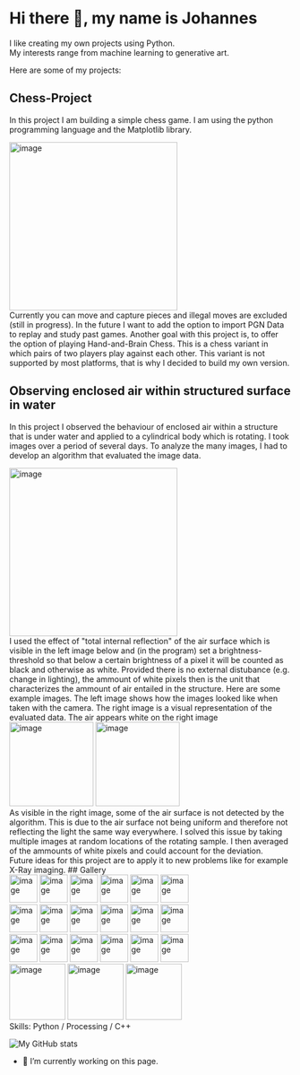 # Hi there 👋, my name is Johannes

I like creating my own projects using Python. <br> 
My interests range from machine learning to generative art. <br> 

Here are some of my projects:

## Chess-Project
In this project I am building a simple chess game. I am using the python programming language and the Matplotlib library.
<div class="image-container">
<img src="https://github.com/jbirkenmaier/jbirkenmaier/assets/127735731/649c7a25-e0c5-4d09-ad6a-e6856d3682cf" alt="image" width="300" height="auto"> 
</div>
Currently you can move and capture pieces and illegal moves are excluded (still in progress). 
In the future I want to add the option to import PGN Data to replay and study past games. Another goal with this project is, to offer the option of playing Hand-and-Brain Chess. This is a chess variant in which pairs of two players play against each other. 
This variant is not supported by most platforms, that is why I decided to build my own version. 

## Observing enclosed air within structured surface in water
In this project I observed the behaviour of enclosed air within a structure that is under water and applied to a cylindrical body which is rotating. I took images over a period of several days. To analyze the many images, I had to develop an algorithm that evaluated the image data. 
<div class="image-container">
<img src="https://github.com/jbirkenmaier/jbirkenmaier/assets/127735731/1a131dda-47cd-4da8-abe7-9bca4db693ea" alt="image" width="300" height="auto"> 
</div>
I used the effect of "total internal reflection" of the air surface which is visible in the left image below and (in the program) set a brightness-threshold so that below a certain brightness of a pixel it will be counted as black and otherwise as white. 
Provided there is no external distubance (e.g. change in lighting), the ammount of white pixels then is the unit that characterizes the ammount of air entailed in the structure.
Here are some example images. The left image shows how the images looked like when taken with the camera. The right image is a visual representation of the evaluated data. The air appears white on the right image
<div class="image-container">
<img src="https://github.com/jbirkenmaier/jbirkenmaier/assets/127735731/d0aaba3c-3f48-4a54-8a8e-bead8bf1540f" alt="image" width="150" height="auto"> 
<img src="https://github.com/jbirkenmaier/jbirkenmaier/assets/127735731/36ca540d-c46c-489c-9479-0300996e4383" alt="image" width="150" height="auto"> 
</div>
As visible in the right image, some of the air surface is not detected by the algorithm. This is due to the air surface not being uniform and therefore not reflecting the light the same way everywhere. I solved this issue by taking multiple images at random locations of the rotating sample. I then averaged of the ammounts of white pixels and could account for the deviation. <br>
Future ideas for this project are to apply it to new problems like for example X-Ray imaging.
## Gallery 
<div class="image-container">
<img src="https://github.com/jbirkenmaier/jbirkenmaier/assets/127735731/d2207266-0bc9-43d5-b6ff-c61c6ed4edd5" alt="image" width="50" height="auto"> 
<img src="https://github.com/jbirkenmaier/jbirkenmaier/assets/127735731/4adcbb38-c6c5-4836-8af7-537dd11f823c" alt="image" width="50" height="auto"> 
<img src="https://github.com/jbirkenmaier/jbirkenmaier/assets/127735731/4a817459-a6b6-44ea-9e62-19270dfd68f9" alt="image" width="50" height="auto"> 
<img src="https://github.com/jbirkenmaier/jbirkenmaier/assets/127735731/52dad5a1-c902-4ecb-8114-65db0a310ef8" alt="image" width="50" height="auto"> 
<img src="https://github.com/jbirkenmaier/jbirkenmaier/assets/127735731/f3faebf0-0d26-4c60-a14f-929a651b7a00" alt="image" width="50" height="auto"> 
<img src="https://github.com/jbirkenmaier/jbirkenmaier/assets/127735731/8c97b729-0357-4699-aebb-608ba329e197" alt="image" width="50" height="auto"> 
</div>

<div class="image-container">
<img src="https://github.com/jbirkenmaier/jbirkenmaier/assets/127735731/8aa73e50-ca4a-4a9a-975a-ff11176ea34c" alt="image" width="50" height="auto"> 
<img src="https://github.com/jbirkenmaier/jbirkenmaier/assets/127735731/3265cf4c-c9bd-4d8a-b4ab-9b4b1d5b6510" alt="image" width="50" height="auto"> 
<img src="https://github.com/jbirkenmaier/jbirkenmaier/assets/127735731/e6679b82-4e1a-477e-bb83-889b7d4d02c5" alt="image" width="50" height="auto"> 
<img src="https://github.com/jbirkenmaier/jbirkenmaier/assets/127735731/079bc491-53f9-40af-b613-4228950e7cfb" alt="image" width="50" height="auto"> 
<img src="https://github.com/jbirkenmaier/jbirkenmaier/assets/127735731/335eaeab-8479-457b-8907-168c862963d3" alt="image" width="50" height="auto"> 
<img src="https://github.com/jbirkenmaier/jbirkenmaier/assets/127735731/b774adf4-131f-445c-bfce-acc6fbcd9e2e" alt="image" width="50" height="auto"> 
</div>


<div class="image-container">
<img src="https://github.com/jbirkenmaier/jbirkenmaier/assets/127735731/335eaeab-8479-457b-8907-168c862963d3" alt="image" width="50" height="auto"> 
<img src="https://github.com/jbirkenmaier/jbirkenmaier/assets/127735731/bf68f762-6ef4-4cd7-aabf-aceb06a51ccf" alt="image" width="50" height="auto"> 
<img src="https://github.com/jbirkenmaier/jbirkenmaier/assets/127735731/4b8587a9-f968-4a85-8b6f-e4565f3bcd1d" alt="image" width="50" height="auto"> 
<img src="https://github.com/jbirkenmaier/jbirkenmaier/assets/127735731/8c7b78c7-15f3-4ae1-9355-36f251865e64" alt="image" width="50" height="auto"> 
<img src="https://github.com/jbirkenmaier/jbirkenmaier/assets/127735731/ec1802fe-1baa-4da4-b0d2-75f628589f6e" alt="image" width="50" height="auto"> 
<img src="https://github.com/jbirkenmaier/jbirkenmaier/assets/127735731/03c2f654-5e4d-458a-b2a3-4e1407737cf7" alt="image" width="50" height="auto"> 
</div>

<!--<img src="https://github.com/jbirkenmaier/jbirkenmaier/assets/127735731/d7b38463-3498-4a84-b550-83b699be569a" alt="image" width="50" height="auto"> -->


<div class="image-container">
<img src="https://github.com/jbirkenmaier/jbirkenmaier/assets/127735731/a4d514df-9e6c-455d-a74c-6747cc8272db" alt="image" width="100" height="auto"/>
<img src="https://github.com/jbirkenmaier/jbirkenmaier/assets/127735731/f98a3340-299e-4916-82b6-07fbd9f8ff37" alt="image" width="100" height="auto"/>
<img src="https://github.com/jbirkenmaier/jbirkenmaier/assets/127735731/869d97c7-9013-4fb2-b506-eb3f9da205a1" alt="image" width="100" height="auto"/>
</div>
Skills: Python / Processing / C++

![My GitHub stats](https://github-readme-stats.vercel.app/api?username=jbirkenmaier&show_icons=true&theme=dark)
<!--[![My GitHub stats](https://github-readme-stats.vercel.app/api?username=jbirkenmaier)](https://github.com/jbirkenmaier/github-readme-stats&theme=dark)-->

- 🔭 I’m currently working on this page. 

<!--### Hi there 👋, my name is Johannes
`I like creating my own projects using Python. My interests range from machine learning to digital art.` <br>
`Take a look at some of my art projects:`

![](https://github.com/jbirkenmaier/jbirkenmaier/assets/127735731/d2207266-0bc9-43d5-b6ff-c61c6ed4edd5)

<img src="https://github.com/jbirkenmaier/jbirkenmaier/assets/127735731/d2207266-0bc9-43d5-b6ff-c61c6ed4edd5" style="float:left; margin-right:10px;" alt="image" width="50" height="auto"> 
<img src="https://github.com/jbirkenmaier/jbirkenmaier/assets/127735731/4adcbb38-c6c5-4836-8af7-537dd11f823c" style="float:left; alt="image" width="50" height="auto"> 
<img src="https://github.com/jbirkenmaier/jbirkenmaier/assets/127735731/4a817459-a6b6-44ea-9e62-19270dfd68f9" style="float:left; alt="image" width="50" height="auto"> 
<img src="https://github.com/jbirkenmaier/jbirkenmaier/assets/127735731/52dad5a1-c902-4ecb-8114-65db0a310ef8" style="float:left; alt="image" width="50" height="auto"> 
<img src="https://github.com/jbirkenmaier/jbirkenmaier/assets/127735731/f3faebf0-0d26-4c60-a14f-929a651b7a00" alt="image" width="50" height="auto"> 
<br>
<img src="https://github.com/jbirkenmaier/jbirkenmaier/assets/127735731/8aa73e50-ca4a-4a9a-975a-ff11176ea34c" alt="image" width="50" height="auto"> 
<img src="https://github.com/jbirkenmaier/jbirkenmaier/assets/127735731/3265cf4c-c9bd-4d8a-b4ab-9b4b1d5b6510" alt="image" width="50" height="auto"> 
<img src="https://github.com/jbirkenmaier/jbirkenmaier/assets/127735731/e6679b82-4e1a-477e-bb83-889b7d4d02c5" alt="image" width="50" height="auto"> 
<img src="https://github.com/jbirkenmaier/jbirkenmaier/assets/127735731/079bc491-53f9-40af-b613-4228950e7cfb" alt="image" width="50" height="auto"> 
<img src="https://github.com/jbirkenmaier/jbirkenmaier/assets/127735731/335eaeab-8479-457b-8907-168c862963d3" alt="image" width="50" height="auto"> 
<br>
<img src="https://github.com/jbirkenmaier/jbirkenmaier/assets/127735731/335eaeab-8479-457b-8907-168c862963d3" alt="image" width="50" height="auto"> 
<img src="https://github.com/jbirkenmaier/jbirkenmaier/assets/127735731/bf68f762-6ef4-4cd7-aabf-aceb06a51ccf" alt="image" width="50" height="auto"> 
<img src="https://github.com/jbirkenmaier/jbirkenmaier/assets/127735731/4b8587a9-f968-4a85-8b6f-e4565f3bcd1d" alt="image" width="50" height="auto"> 
<img src="https://github.com/jbirkenmaier/jbirkenmaier/assets/127735731/4b8587a9-f968-4a85-8b6f-e4565f3bcd1d" alt="image" width="50" height="auto"> 
<img src="https://github.com/jbirkenmaier/jbirkenmaier/assets/127735731/ec1802fe-1baa-4da4-b0d2-75f628589f6e" alt="image" width="50" height="auto"> 
<br>

Skills: Python / Processing / C++



[![My GitHub stats](https://github-readme-stats.vercel.app/api?username=jbirkenmaier)](https://github.com/jbirkenmaier/github-readme-stats)

- 🔭 I’m currently working on this page. 

<!--https://github.com/jbirkenmaier/jbirkenmaier/assets/127735731/c806ffd0-6617-44ff-8695-40c31f267e32

<video width="100" height="auto" controls="controls">
  <source src="webs.mp4" type="video/mp4">
Your browser does not support the video tag.
</video>

<video style="width:100%" controls="controls">
  <source src="github.com/jbirkenmaier/jbirkenmaier/assets/127735731/c806ffd0-6617-44ff-8695-40c31f267e32
" type="video/mp4">
Your browser does not support the video tag.
</video>

<!--
- 🔭 I’m currently working on ...
- 🌱 I’m currently learning ...
- 👯 I’m looking to collaborate on ...
- 🤔 I’m looking for help with ...
- 💬 Ask me about ...
- 📫 How to reach me: ...
- 😄 Pronouns: ...
- ⚡ Fun fact: ...
-->

